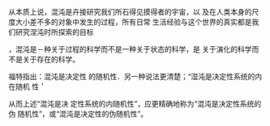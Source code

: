 从本质上说，混沌是卉接研究我们所石得见摸得者的宇宙，以
及在人类本身的尺度大小差不多的对象中发生的过程，所有日常
生活经验与这个世界的真实都是我们研究涅沌时所探索的目标

，混沌是－种关于过程的科学而不是一种关于状态的科学，是
关于演化的科学而不是关于存在的科学。

福特指出：混沌是决定性
的随机性．另一种说法更清楚；“湿沌是决定性系统的内在随机
性＇

从而上述“混沌是决
定性系统的内随机性”，应更精确地称为“混沌是决定性系统的伪
随机性”，或“混沌是决定性的伪随机性”。
